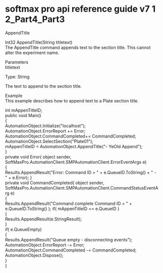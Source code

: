 # softmax pro api reference guide v7 1 2\_Part4\_Part3

AppendTitle

Int32 AppendTitle(String titletext)\
The AppendTitle command appends text to the section title. This cannot alter the experiment name.

Parameters\
titletext

Type: String

The text to append to the section title.

Example\
This example describes how to append text to a Plate section title.

int mAppenTitleID;\
public void Main()\
{\
AutomationObject.Initialize("localhost");\
AutomationObject.ErrorReport += Error;\
AutomationObject.CommandCompleted+= CommandCompleted;\
AutomationObject.SelectSection("Plate01");\
mAppenTitleID = AutomationObject.AppendTitle("- YeOld Append");\
}\
private void Error( object sender,\
SoftMaxPro.AutomationClient.SMPAutomationClient.ErrorEventArgs e)\
{\
Results.AppendResult("Error: Command ID = " + e.QueueID.ToString() + " - " + e.Error); }\
private void CommandCompleted( object sender,\
SoftMaxPro.AutomationClient.SMPAutomationClient.CommandStatusEventArg e)\
{\
Results.AppendResult("Command complete Command ID = " + e.QueueID.ToString() ); if( mAppenTitleID == e.QueueID )\
{\
Results.AppendResult(e.StringResult);\
}\
if( e.QueueEmpty)\
{\
Results.AppendResult("Queue empty - disconnecting events");\
AutomationObject.ErrorReport -= Error;\
AutomationObject.CommandCompleted -= CommandCompleted;\
AutomationObject.Dispose();\
}\
}
